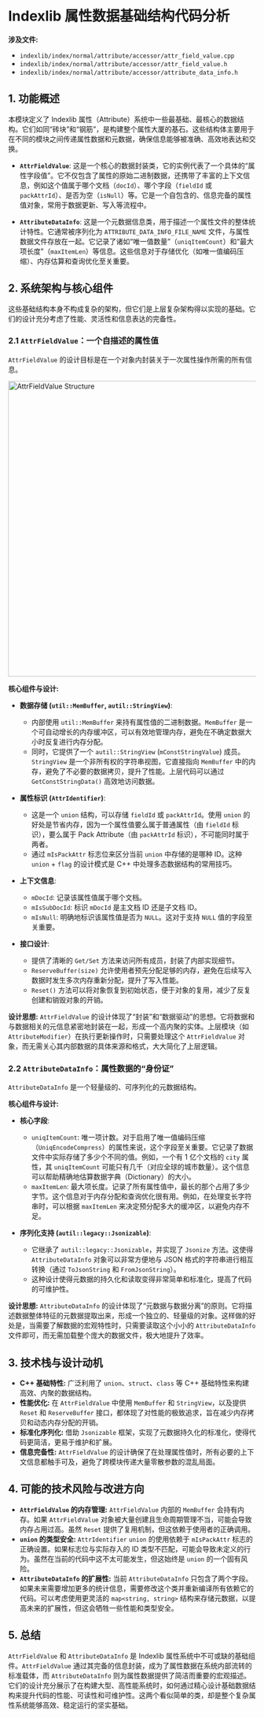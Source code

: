 
# Indexlib 属性数据基础结构代码分析

**涉及文件:**

*   `indexlib/index/normal/attribute/accessor/attr_field_value.cpp`
*   `indexlib/index/normal/attribute/accessor/attr_field_value.h`
*   `indexlib/index/normal/attribute/accessor/attribute_data_info.h`

## 1. 功能概述

本模块定义了 Indexlib 属性（Attribute）系统中一些最基础、最核心的数据结构。它们如同“砖块”和“钢筋”，是构建整个属性大厦的基石。这些结构体主要用于在不同的模块之间传递属性数据和元数据，确保信息能够被准确、高效地表达和交换。

*   **`AttrFieldValue`**: 这是一个核心的数据封装类，它的实例代表了一个具体的“属性字段值”。它不仅包含了属性的原始二进制数据，还携带了丰富的上下文信息，例如这个值属于哪个文档（`docId`）、哪个字段（`fieldId` 或 `packAttrId`）、是否为空（`isNull`）等。它是一个自包含的、信息完备的属性值对象，常用于数据更新、写入等流程中。

*   **`AttributeDataInfo`**: 这是一个元数据信息类，用于描述一个属性文件的整体统计特性。它通常被序列化为 `ATTRIBUTE_DATA_INFO_FILE_NAME` 文件，与属性数据文件存放在一起。它记录了诸如“唯一值数量”（`uniqItemCount`）和“最大项长度”（`maxItemLen`）等信息。这些信息对于存储优化（如唯一值编码压缩）、内存估算和查询优化至关重要。

## 2. 系统架构与核心组件

这些基础结构本身不构成复杂的架构，但它们是上层复杂架构得以实现的基础。它们的设计充分考虑了性能、灵活性和信息表达的完备性。

### 2.1 `AttrFieldValue`：一个自描述的属性值

`AttrFieldValue` 的设计目标是在一个对象内封装关于一次属性操作所需的所有信息。

<img src="https://g.alicdn.com/imgextra/i3/O1CN01k7g7k71CqQy4g4f8g_!!6000000001484-2-tps-1184-888.png" alt="AttrFieldValue Structure" width="600"/>

**核心组件与设计:**

*   **数据存储 (`util::MemBuffer`, `autil::StringView`)**: 
    *   内部使用 `util::MemBuffer` 来持有属性值的二进制数据。`MemBuffer` 是一个可自动增长的内存缓冲区，可以有效地管理内存，避免在不确定数据大小时反复进行内存分配。
    *   同时，它提供了一个 `autil::StringView` (`mConstStringValue`) 成员。`StringView` 是一个非所有权的字符串视图，它直接指向 `MemBuffer` 中的内存，避免了不必要的数据拷贝，提升了性能。上层代码可以通过 `GetConstStringData()` 高效地访问数据。

*   **属性标识 (`AttrIdentifier`)**: 
    *   这是一个 `union` 结构，可以存储 `fieldId` 或 `packAttrId`。使用 `union` 的好处是节省内存，因为一个属性值要么属于普通属性（由 `fieldId` 标识），要么属于 Pack Attribute（由 `packAttrId` 标识），不可能同时属于两者。
    *   通过 `mIsPackAttr` 标志位来区分当前 `union` 中存储的是哪种 ID。这种 `union` + `flag` 的设计模式是 C++ 中处理多态数据结构的常用技巧。

*   **上下文信息**: 
    *   `mDocId`: 记录该属性值属于哪个文档。
    *   `mIsSubDocId`: 标识 `mDocId` 是主文档 ID 还是子文档 ID。
    *   `mIsNull`: 明确地标识该属性值是否为 `NULL`。这对于支持 `NULL` 值的字段至关重要。

*   **接口设计**: 
    *   提供了清晰的 `Get/Set` 方法来访问所有成员，封装了内部实现细节。
    *   `ReserveBuffer(size)` 允许使用者预先分配足够的内存，避免在后续写入数据时发生多次内存重新分配，提升了写入性能。
    *   `Reset()` 方法可以将对象恢复到初始状态，便于对象的复用，减少了反复创建和销毁对象的开销。

**设计思想:** `AttrFieldValue` 的设计体现了“封装”和“数据驱动”的思想。它将数据和与数据相关的元信息紧密地封装在一起，形成一个高内聚的实体。上层模块（如 `AttributeModifier`）在执行更新操作时，只需要处理这个 `AttrFieldValue` 对象，而无需关心其内部数据的具体来源和格式，大大简化了上层逻辑。

### 2.2 `AttributeDataInfo`：属性数据的“身份证”

`AttributeDataInfo` 是一个轻量级的、可序列化的元数据结构。

**核心组件与设计:**

*   **核心字段**: 
    *   `uniqItemCount`: 唯一项计数。对于启用了唯一值编码压缩（`UniqEncodeCompress`）的属性来说，这个字段至关重要。它记录了数据文件中实际存储了多少个不同的值。例如，一个有 1 亿个文档的 `city` 属性，其 `uniqItemCount` 可能只有几千（对应全球的城市数量）。这个信息可以帮助精确地估算数据字典（Dictionary）的大小。
    *   `maxItemLen`: 最大项长度。记录了所有属性值中，最长的那个占用了多少字节。这个信息对于内存分配和查询优化很有用。例如，在处理变长字符串时，可以根据 `maxItemLen` 来决定预分配多大的缓冲区，以避免内存不足。

*   **序列化支持 (`autil::legacy::Jsonizable`)**: 
    *   它继承了 `autil::legacy::Jsonizable`，并实现了 `Jsonize` 方法。这使得 `AttributeDataInfo` 对象可以非常方便地与 JSON 格式的字符串进行相互转换（通过 `ToJsonString` 和 `FromJsonString`）。
    *   这种设计使得元数据的持久化和读取变得非常简单和标准化，提高了代码的可维护性。

**设计思想:** `AttributeDataInfo` 的设计体现了“元数据与数据分离”的原则。它将描述数据整体特征的元数据提取出来，形成一个独立的、轻量级的对象。这样做的好处是，当需要了解数据的宏观特性时，只需要读取这个小小的 `AttributeDataInfo` 文件即可，而无需加载整个庞大的数据文件，极大地提升了效率。

## 3. 技术栈与设计动机

*   **C++ 基础特性:** 广泛利用了 `union`、`struct`、`class` 等 C++ 基础特性来构建高效、内聚的数据结构。
*   **性能优化:** 在 `AttrFieldValue` 中使用 `MemBuffer` 和 `StringView`，以及提供 `Reset` 和 `ReserveBuffer` 接口，都体现了对性能的极致追求，旨在减少内存拷贝和动态内存分配的开销。
*   **标准化序列化:** 借助 `Jsonizable` 框架，实现了元数据持久化的标准化，使得代码更简洁，更易于维护和扩展。
*   **信息完备性:** `AttrFieldValue` 的设计确保了在处理属性值时，所有必要的上下文信息都触手可及，避免了跨模块传递大量零散参数的混乱局面。

## 4. 可能的技术风险与改进方向

*   **`AttrFieldValue` 的内存管理:** `AttrFieldValue` 内部的 `MemBuffer` 会持有内存。如果 `AttrFieldValue` 对象被大量创建且生命周期管理不当，可能会导致内存占用过高。虽然 `Reset` 提供了复用机制，但这依赖于使用者的正确调用。
*   **`union` 的类型安全:** `AttrIdentifier` `union` 的使用依赖于 `mIsPackAttr` 标志的正确设置。如果标志位与实际存入的 ID 类型不匹配，可能会导致未定义的行为。虽然在当前的代码中这不太可能发生，但这始终是 `union` 的一个固有风险。
*   **`AttributeDataInfo` 的扩展性:** 当前 `AttributeDataInfo` 只包含了两个字段。如果未来需要增加更多的统计信息，需要修改这个类并重新编译所有依赖它的代码。可以考虑使用更灵活的 `map<string, string>` 结构来存储元数据，以提高未来的扩展性，但这会牺牲一些性能和类型安全。

## 5. 总结

`AttrFieldValue` 和 `AttributeDataInfo` 是 Indexlib 属性系统中不可或缺的基础组件。`AttrFieldValue` 通过其完备的信息封装，成为了属性数据在系统内部流转的标准载体，而 `AttributeDataInfo` 则为属性数据提供了简洁而重要的宏观描述。它们的设计充分展示了在构建大型、高性能系统时，如何通过精心设计基础数据结构来提升代码的性能、可读性和可维护性。这两个看似简单的类，却是整个复杂属性系统能够高效、稳定运行的坚实基础。
